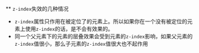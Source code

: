 ** `z-index`失效的几种情况

- `z-index`属性只作用在被定位了的元素上。所以如果你在一个没有被定位的元素上使用`z-index`的话，是不会有效果的。
-  同一个父元素下的元素的层叠效果会受到元素的`z-index`影响，如果父元素的`z-index`值很小，那么子元素的`z-index`值很大也不起作用